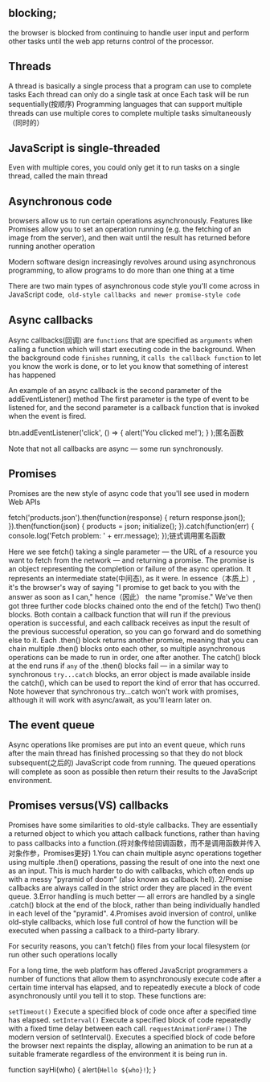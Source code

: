 ## blocking; 
the browser is blocked from continuing to handle user input and perform other tasks until the web app returns control of the processor.
##  Threads
A thread is basically a single process that a program can use to complete tasks
Each thread can only do a single task at once Each task will be run sequentially(按顺序)
Programming languages that can support multiple threads can use multiple cores to complete multiple tasks simultaneously（同时的）
## JavaScript is single-threaded
Even with multiple cores, you could only get it to run tasks on a single thread, called the main thread
## Asynchronous code
browsers allow us to run certain operations asynchronously. Features like Promises allow you to set an operation running (e.g. the fetching of an image from the server), and then wait until the result has returned before running another operation

Modern software design increasingly revolves around using asynchronous programming, to allow programs to do more than one thing at a time

There are two main types of asynchronous code style you'll come across in JavaScript code,` old-style callbacks and newer promise-style code`

## Async callbacks
Async callbacks(回调) are `functions` that are specified as `arguments` when calling a function which will start executing code in the background. When the background code `finishes` running, it `calls the` `callback function` to let you know the work is done, or to let you know that something of interest has happened

An example of an async callback is the second parameter of the addEventListener() method
The first parameter is the type of event to be listened for, and the second parameter is a callback function that is invoked when the event is fired.

btn.addEventListener('click', () => { alert('You clicked me!'); }   );匿名函数

Note that not all callbacks are async — some run synchronously.

## Promises
Promises are the new style of async code that you'll see used in modern Web APIs

fetch('products.json').then(function(response) {
  return response.json();
}).then(function(json) {
  products = json;
  initialize();
}).catch(function(err) {
  console.log('Fetch problem: ' + err.message);
});链式调用匿名函数

Here we see fetch() taking a single parameter — the URL of a resource you want to fetch from the network — and returning a promise. The promise is an object representing the completion or failure of the async operation. It represents an intermediate state(中间态), as it were. In essence（本质上）, it's the browser's way of saying "I promise to get back to you with the answer as soon as I can," hence（因此） the name "promise."
We've then got three further code blocks chained onto the end of the fetch()
Two then() blocks. Both contain a callback function that will run if the previous operation is successful, and each callback receives as input the result of the previous successful operation, so you can go forward and do something else to it. Each .then() block returns another promise, meaning that you can chain multiple .then() blocks onto each other, so multiple asynchronous operations can be made to run in order, one after another.
The catch() block at the end runs if `any` of the .then() blocks fail — in a similar way to synchronous `try...catch` blocks, an error object is made available inside the catch(), which can be used to report the kind of error that has occurred. Note however that synchronous try...catch won't work with promises, although it will work with async/await, as you'll learn later on.

## The event queue
Async operations like promises are put into an event queue, which runs after the main thread has finished processing so that they do not block subsequent(之后的) JavaScript code from running. The queued operations will complete as soon as possible then return their results to the JavaScript environment.

## Promises versus(VS) callbacks
Promises have some similarities to old-style callbacks. They are essentially a returned object to which you attach callback functions, rather than having to pass callbacks into a function.(将对象传给回调函数，而不是调用函数并传入对象作参，Promises更好)
1.You can chain multiple async operations together using multiple .then() operations, passing the result of one into the next one as an input. This is much harder to do with callbacks, which often ends up with a messy "pyramid of doom" (also known as callback hell).
2/Promise callbacks are always called in the strict order they are placed in the event queue.
3.Error handling is much better — all errors are handled by a single .catch() block at the end of the block, rather than being individually handled in each level of the "pyramid".
4.Promises avoid inversion of control, unlike old-style callbacks, which lose full control of how the function will be executed when passing a callback to a third-party library.

For security reasons, you can't fetch() files from your local filesystem (or run other such operations locally


For a long time, the web platform has offered JavaScript programmers a number of functions that allow them to asynchronously execute code after a certain time interval has elapsed, and to repeatedly execute a block of code asynchronously until you tell it to stop.
These functions are:

`setTimeout()`
Execute a specified block of code once after a specified time has elapsed.
`setInterval()`
Execute a specified block of code repeatedly with a fixed time delay between each call.
`requestAnimationFrame()`
The modern version of setInterval(). Executes a specified block of code before the browser next repaints the display, allowing an animation to be run at a suitable framerate regardless of the environment it is being run in.

function sayHi(who) {
  alert(`Hello ${who}!`);
}